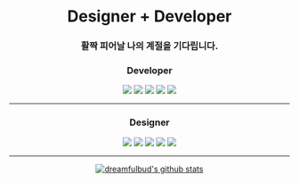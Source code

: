 <div align="center">

# Designer + Developer

### 활짝 피어날 나의 계절을 기다립니다.
  
### Developer
<!-- https://simpleicons.org/ -->
<img src="https://img.shields.io/badge/HTML-f5f5f5?style=flat-square&logo=HTML5&logoColor=E34F26" />
<img src="https://img.shields.io/badge/CSS-f5f5f5?style=flat-square&logo=CSS3&logoColor=1572B6" />
<img src="https://img.shields.io/badge/Sass-f5f5f5?style=flat-square&logo=Sass&logoColor=CC6699" />
<img src="https://img.shields.io/badge/JavaScript-f5f5f5?style=flat-square&logo=JavaScript&logoColor=F7DF1E" />
<img src="https://img.shields.io/badge/jQuery-f5f5f5?style=flat-square&logo=jQuery&logoColor=0769AD" />

<!--
#### +
<img src="https://img.shields.io/badge/TypeScript-f5f5f5?style=flat-square&logo=TypeScript&logoColor=3178C6" />
<img src="https://img.shields.io/badge/Tailwind CSS-f5f5f5?style=flat-square&logo=Tailwind CSS&logoColor=06B6D4" />
-->

---
  
### Designer
<img src="https://img.shields.io/badge/Figma-f5f5f5?style=flat-square&logo=Figma&logoColor=F24E1E" />
<img src="https://img.shields.io/badge/Photoshop-f5f5f5?style=flat-square&logo=Adobe Photoshop&logoColor=31A8FF" />
<img src="https://img.shields.io/badge/Illustrator-f5f5f5?style=flat-square&logo=Adobe Illustrator&logoColor=FF9A00" />
<img src="https://img.shields.io/badge/Premiere Pro-f5f5f5?style=flat-square&logo=Adobe Premiere Pro&logoColor=9999FF" />
<img src="https://img.shields.io/badge/Adobe XD-f5f5f5?style=flat-square&logo=Adobe XD&logoColor=FF61F6" />
  
  

---

  
[![dreamfulbud's github stats](https://github-readme-stats.vercel.app/api/top-langs/?username=dreamfulbud&show_icons=true&hide_border=true&title_color=004386&icon_color=004386&layout=compact)](https://github.com/dreamfulbud)
  

</div>


